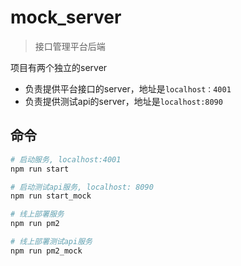# mock_server

> 接口管理平台后端

项目有两个独立的server

- 负责提供平台接口的server，地址是`localhost：4001`
- 负责提供测试api的server，地址是`localhost:8090`

## 命令

```bash
# 启动服务, localhost:4001
npm run start

# 启动测试api服务, localhost: 8090
npm run start_mock

# 线上部署服务
npm run pm2

# 线上部署测试api服务
npm run pm2_mock
```

